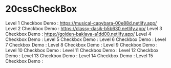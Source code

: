 # 20cssCheckBox


Level 1 Checkbox Demo : https://musical-capybara-00e88d.netlify.app/
Level 2 Checkbox Demo : https://classy-dasik-b5b630.netlify.app/
Level 3 Checkbox Demo : https://golden-baklava-a1dd00.netlify.app/
Level 4 Checkbox Demo : 
Level 5 Checkbox Demo : 
Level 6 Checkbox Demo : 
Level 7 Checkbox Demo : 
Level 8 Checkbox Demo : 
Level 9 Checkbox Demo : 
Level 10 Checkbox Demo : 
Level 11 Checkbox Demo : 
Level 12 Checkbox Demo : 
Level 13 Checkbox Demo : 
Level 14 Checkbox Demo : 
Level 15 Checkbox Demo : 
